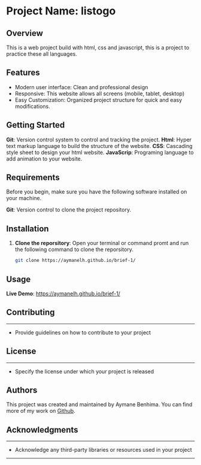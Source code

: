 # Project Name: listogo

## Overview

This is a web project build with html, css and javascript, this is a project to practice these all languages.


## Features

- Modern user interface: Clean and professional design
- Responsive: This website allows all screens (mobile, tablet, desktop)
- Easy Customization: Organized project structure for quick and easy modifications.

## Getting Started

**Git**: Version control system to control and tracking the project.
**Html**: Hyper text markup language to build the structure of the website.
**CSS**: Cascading style sheet to design your html website.
**JavaScrip**: Programing language to add animation to your website.


## Requirements

Before you begin, make sure you have the following software installed on your machine.

**Git**: Version control to clone the project repository.

## Installation

1. **Clone the reporsitory**: Open your terminal or command promt and run the following command to clone the reporsitory.

    ```bash
    git clone https://aymanelh.github.io/brief-1/
    ```
  

## Usage

**Live Demo**: https://aymanelh.github.io/brief-1/

## Contributing
------------

* Provide guidelines on how to contribute to your project

## License
-------

* Specify the license under which your project is released

## Authors


This project was created and maintained by Aymane Benhima. You can find more of my work on [Github](https://github.com/aymanebenhima/STARTER-listogo-v1.0).

## Acknowledgments
--------------

* Acknowledge any third-party libraries or resources used in your project
-----------------------
